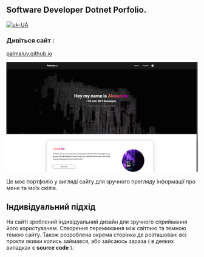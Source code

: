 ## Software Developer Dotnet Porfolio.

[![uk-UA](https://img.shields.io/badge/lang-uk--UA-blue)](README.uk-UA.md)


### Дивіться сайт :

[palmaluv.github.io](https://palmaluv.github.io/palma.github.io/)

![alt text](./.github/img/image.png)

Це моє портфоліо у вигляді сайту для зручного прегляду інформації про мене та моїх скілів. 

## Індивідуальний підхід

На сайті зроблений індивідуальний дизайн для зручного сприймання його користувачем. Створення перемикання між світлию та темною темою сайту. Також розроблена окрема сторінка де розташовані всі прокти якими колись займався, або зайсаюсь зараза ( в деяких випадках є **source code** ).